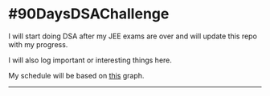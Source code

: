 # #90DaysDSAChallenge
I will start doing DSA after my JEE exams are over and will update this repo with my progress.

I will also log important or interesting things here.

My schedule will be based on [this](https://whimsical.com/dsa-in-90-days-EmPkf5utoFGRMnRqJjM6YV) graph.

<hr>